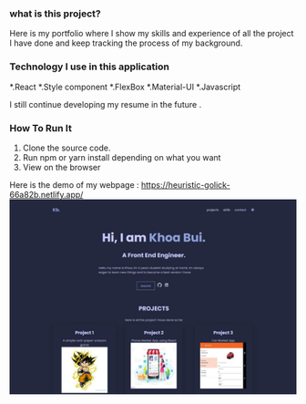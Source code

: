 ###  what is this project?
Here is my portfolio where I show my skills and experience of all the project I have done 
and keep tracking the process of my background.

### Technology I use in this application
*.React
*.Style component
*.FlexBox
*.Material-UI
*.Javascript

I still continue developing my resume in the future .


###  How To Run It
1. Clone the source code.
2. Run npm or yarn install depending on what you want
3. View on the browser

Here is the demo of my webpage :
https://heuristic-golick-66a82b.netlify.app/
![ScreenShot](bg.jpg)
